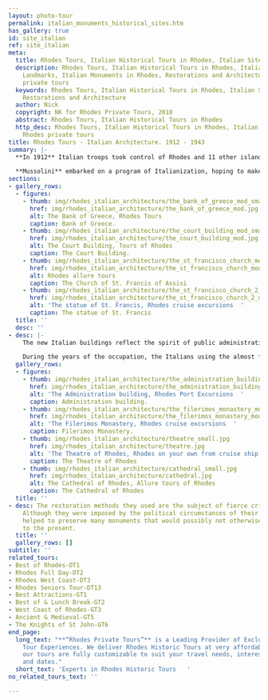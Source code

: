 ```yaml
---
layout: photo-tour
permalink: italian_monuments_historical_sites.htm
has_gallery: true
id: site_italian
ref: site_italian
meta:
  title: Rhodes Tours, Italian Historical Tours in Rhodes, Italian Sites and Landmarks
  description: Rhodes Tours, Italian Historical Tours in Rhodes, Italian Sites and
    Landmarks, Italian Monuments in Rhodes, Restorations and Architecture, Rhodes
    private tours
  keywords: Rhodes Tours, Italian Historical Tours in Rhodes, Italian Sites and Landmarks,
    Restorations and Architecture
  author: Nick
  copyright: NK for Rhodes Private Tours, 2018
  abstract: Rhodes Tours, Italian Historical Tours in Rhodes
  http_desc: Rhodes Tours, Italian Historical Tours in Rhodes, Italian Sites and Landmarks,
    Rhodes private tours
title: Rhodes Tours - Italian Architecture. 1912 - 1943
summary: |-
  **In 1912** Italian troops took control of Rhodes and 11 other islands in the Dodecanese. They established an Italian colony known as “**Isole Italiane dell’Egeo**” (Italian Islands of the Aegean Sea).  In the 1930s, there was remarkable economic growth as a result of investments made to the infrastructure of the island by the Italians. They continued to occupy the islands into WWII.

  **Mussolini** embarked on a program of Italianization, hoping to make Rhodes a modern transportation hub that would serve as a focal point for the spread of Italian culture in the East. The presence of the Italians on Rhodes remains visible in the many and varied buildings constructed under their command.
sections:
- gallery_rows:
  - figures:
    - thumb: img/rhodes_italian_architecture/the_bank_of_greece_mod_small.jpg
      href: img/rhodes_italian_architecture/the_bank_of_greece_mod.jpg
      alt: The Bank of Greece, Rhodes Tours
      caption: Bank of Greece.
    - thumb: img/rhodes_italian_architecture/the_court_building_mod_small.jpg
      href: img/rhodes_italian_architecture/the_court_building_mod.jpg
      alt: The Court Building, Tours of Rhodes
      caption: The Court Building.
    - thumb: img/rhodes_italian_architecture/the_st_francisco_church_mod_small.jpg
      href: img/rhodes_italian_architecture/the_st_francisco_church_mod.jpg
      alt: Rhodes allure tours
      caption: The Church of St. Francis of Assisi
    - thumb: img/rhodes_italian_architecture/the_st_francisco_church_2_mod_small.png
      href: img/rhodes_italian_architecture/the_st_francisco_church_2_mod.jpg
      alt: 'The statue of St. Francis, Rhodes cruise excursions  '
      caption: The statue of St. Francis
  title: ''
  desc: ''
- desc: |-
    The new Italian buildings reflect the spirit of public administration, and set new benchmarks in the urban landscape. All this public buildings are samples of a colonial policy and are closely linked to the presence of two general governors, equally active, but diametrically opposed in their choices in architecture, **Mario Lago (1924-1936)** and **Cesare Maria De Vechi (1936-1943).**

    During the years of the occupation, the Italians using the almost free local labor force, they also carried out an extensive program of restorations. The fortification walls were consolidated and conserved for their entire length.  They preserved what was left from the Knights' period, and destroyed all Ottoman buildings. They reconstructed the Grand Master's Palace, the Knights' Hospital, and the Filerimos, also the Ottoman additions were removed from the ecclesiastical monuments in the town.
  gallery_rows:
  - figures:
    - thumb: img/rhodes_italian_architecture/the_administration_building_mod_small.jpg
      href: img/rhodes_italian_architecture/the_administration_building_mod.jpg
      alt: 'The Administration building, Rhodes Port Excursions  '
      caption: Administration building.
    - thumb: img/rhodes_italian_architecture/the_filerimos_monastery_mod_small.jpg
      href: img/rhodes_italian_architecture/the_filerimos_monastery_mod.jpg
      alt: 'The Filerimos Monastery, Rhodes cruise excursions  '
      caption: Filerimos Monastery.
    - thumb: img/rhodes_italian_architecture/theatre_small.jpg
      href: img/rhodes_italian_architecture/theatre.jpg
      alt: 'The Theatre of Rhodes, Rhodes on your own from cruise ship '
      caption: The Theatre of Rhodes
    - thumb: img/rhodes_italian_architecture/cathedral_small.jpg
      href: img/rhodes_italian_architecture/cathedral.jpg
      alt: The Cathedral of Rhodes, Allure tours of Rhodes
      caption: The Cathedral of Rhodes
  title: ''
- desc: The restoration methods they used are the subject of fierce criticism today.
    Although they were imposed by the political circumstances of their day, they nevertheless
    helped to preserve many monuments that would possibly not otherwise have survived
    to the present.
  title: ''
  gallery_rows: []
subtitle: ''
related_tours:
- Best of Rhodes-DT1
- Rhodes Full Day-DT2
- Rhodes West Coast-DT3
- Rhodes Seniors Tour-DT13
- Best Attractions-GT1
- Best of & Lunch Break-GT2
- West Coast of Rhodes-GT3
- Ancient & Medieval-GT5
- The Knights of St John-GT6
end_page:
  long_text: "**“Rhodes Private Tours”** is a Leading Provider of Exclusive and Personalized
    Tour Experiences. We deliver Rhodes Historic Tours at very affordable rates. All
    our tours are fully customizable to suit your travel needs, interests, schedules,
    and dates."
  short_text: 'Experts in Rhodes Historic Tours   '
no_related_tours_text: ''

---
```

